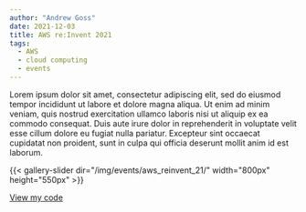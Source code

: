 ```yaml
---
author: "Andrew Goss"
date: 2021-12-03
title: AWS re:Invent 2021
tags:
  - AWS
  - cloud computing
  - events
---
```

<!-- <img src="/img/post/open_source_data_stack.png" "AWS re:Invent 2021" width="80%"> -->

Lorem ipsum dolor sit amet, consectetur adipiscing elit, sed do eiusmod tempor incididunt ut labore et dolore magna aliqua. Ut enim ad minim veniam, quis nostrud exercitation ullamco laboris nisi ut aliquip ex ea commodo consequat. Duis aute irure dolor in reprehenderit in voluptate velit esse cillum dolore eu fugiat nulla pariatur. Excepteur sint occaecat cupidatat non proident, sunt in culpa qui officia deserunt mollit anim id est laborum.<br class="custom">

{{< gallery-slider dir="/img/events/aws_reinvent_21/" width="800px" height="550px" >}}

<a href="https://github.com/andrewrgoss/aws-reinvent-2021" class="btn" target="_blank">View my code</a>